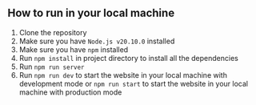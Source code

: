 ## How to run in your local machine

1. Clone the repository
2. Make sure you have `Node.js v20.10.0` installed
3. Make sure you have `npm` installed
4. Run `npm install` in project directory to install all the dependencies
6. Run `npm run server`
7. Run `npm run dev` to start the website in your local machine with development mode or `npm run start` to start the website in your local machine with production mode
